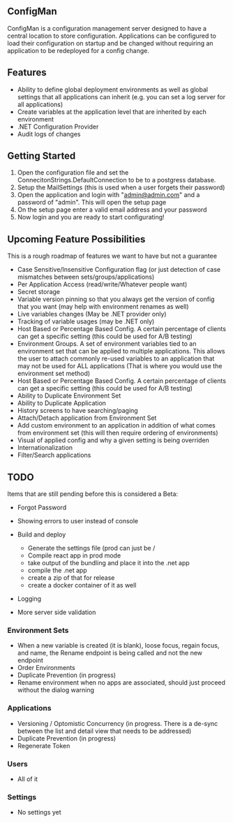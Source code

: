 ## ConfigMan
ConfigMan is a configuration management server designed to have a central location to store configuration. Applications can be configured to load their configuration
on startup and be changed without requiring an application to be redeployed for a config change.

## Features
- Ability to define global deployment environments as well as global settings that all applications can inherit (e.g. you can set a log server for all applications)
- Create variables at the application level that are inherited by each environment
- .NET Configuration Provider
- Audit logs of changes

## Getting Started
1. Open the configuration file and set the ConnecitonStrings.DefaultConnection to be to a postgress database. 
1. Setup the MailSettings (this is used when a user forgets their password)
1. Open the application and login with "admin@admin.com" and a password of "admin". This will open the setup page
1. On the setup page enter a valid email address and your password
1. Now login and you are ready to start configurating!
 

## Upcoming Feature Possibilities
This is a rough roadmap of features we want to have but not a guarantee

- Case Sensitive/Insensitive Configuration flag (or just detection of case mismatches between sets/groups/applications)
- Per Application Access (read/write/Whatever people want)
- Secret storage
- Variable version pinning so that you always get the version of config that you want (may help with environment renames as well)
- Live variables changes (May be .NET provider only)
- Tracking of variable usages (may be .NET only)
- Host Based or Percentage Based Config. A certain percentage of clients can get a specific setting (this could be used for A/B testing)
- Environment Groups. A set of environment variables tied to an environment set that can be applied to multiple applications. This allows the user to attach commonly re-used variables to an application that may not be used for ALL applications (That is where you would use the environment set method)
- Host Based or Percentage Based Config. A certain percentage of clients can get a specific setting (this could be used for A/B testing)
- Ability to Duplicate Environment Set
- Ability to Duplicate Application
- History screens to have searching/paging
- Attach/Detach application from Environment Set
- Add custom environment to an application in addition of what comes from environment set (this will then require ordering of environments)
- Visual of applied config and why a given setting is being overriden
- Internationalization
- Filter/Search applications

## TODO
Items that are still pending before this is considered a Beta:

- Forgot Password
- Showing errors to user instead of console
- Build and deploy 
	- Generate the settings file (prod can just be /
	- Compile react app in prod mode
	- take output of the bundling and place it into the .net app
	- compile the .net app
	- create a zip of that for release
	- create a docker container of it as well

- Logging
- More server side validation

### Environment Sets
- When a new variable is created (it is blank), loose focus, regain focus, and name, the Rename endpoint is being called and not the new endpoint
- Order Environments
- Duplicate Prevention (in progress)
- Rename environment when no apps are associated, should just proceed without the dialog warning

### Applications
- Versioning / Optomistic Concurrency (in progress. There is a de-sync between the list and detail view that needs to be addressed)
- Duplicate Prevention (in progress)
- Regenerate Token
 
### Users
- All of it

### Settings
- No settings yet